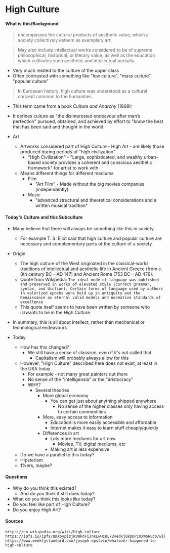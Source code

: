 High Culture
===

#### What is this/Background
> encompasses the cultural products of aesthetic value, which a society collectively esteem as exemplary art.

> May also include intellectual works considered to be of supreme philosophical, historical, or literary value, as well as the education which cultivates such aesthetic and intellectual pursuits.

* Very much related to the culture of the upper class
* Often contrasted with something like "low culture", "mass culture", "popular culture"

> In European history, high culture was understood as a cultural concept common to the humanities

* This term came from a book _Culture and Anarchy_ (1869):
* It defines culture as "the disinterested endeavour after man’s perfection" pursued, obtained, and achieved by effort to "know the best that has been said and thought in the world.

* Art
    * Artworks considered part of High Culture - High Art - are likely those produced during periods of "high civilization"
      * "High Civilization" - "Large, sophisticated, and wealthy urban-based society provides a coherent and conscious aesthetic framework" for artist to work with
  * Means different things for different mediums
    * Film
      * "Art Film" - Made without the big movies companies (independently)
    * Music
      * "advanced structural and theoretical considerations and a written musical tradition"


#### Today's Culture and this Subculture 
* Many believe that there will always be something like this in society
  * For example T. S. Eliot said that high culture and popular culture are necessary and complementary parts of the culture of a society


* Origin 
  * The high culture of the West originated in the classical-world traditions of intellectual and aesthetic life in Ancient Greece (from c. 8th century BC – AD 147) and Ancient Rome (753 BC – AD 476).
  * Quote from Wikipedia: `The ideal mode of language was published and preserved in works of elevated style (correct grammar, syntax, and diction). Certain forms of language used by authors in valorized epochs were held up in antiquity and the Renaissance as eternal valid models and normative standards of excellence`
  * This quote itself seems to have been written by someone who is/wants to be in the High Culture

* In summary, this is all about intellect, rather than mechanical or technological endeavours

* Today 
  * How has this changed?
    * We still have a sense of classism, even if it's not called that
      * Capitalism will probably always allow for this
  * However, "High Culture" described here does not exist, at least in the USA today
    * For example - not many great painters out there
    * No sense of the "intelligensia" or the "aristocracy"
    * WHY?
      * Several theories
        * More global economy
          * You can get just about anything shipped anywhere
            * No sense of the higher classes only having access to certain commodities
        * More, easy access to information
          * Education is more easily accessible and affordable
          * Internet makes it easy to learn stuff cheaply/quickly
        * Differences in art
          * Lots more mediums for art now
            * Movies, TV, digital mediums, etc
          * Making art is less expensive
   * Do we have a parallel to this today?
    * Hipsterism
    * 1%ers, maybe?


#### Questions
* Why do you think this existed?
  * And do you think it still does today?
* What do you think this looks like today?
* Do you feel like part of High Culture?
* Do you enjoy High Art?


#### Sources
```
https://en.wikipedia.org/wiki/High_culture
https://ipfs.io/ipfs/QmXoypizjW3WknFiJnKLwHCnL72vedxjQkDDP1mXWo6uco/wiki/High_culture.html
https://www.weeklystandard.com/joseph-epstein/whatever-happened-to-high-culture
```
